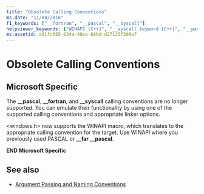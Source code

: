 ```yaml
---
title: "Obsolete Calling Conventions"
ms.date: "11/04/2016"
f1_keywords: ["__fortran", "__pascal", "__syscall"]
helpviewer_keywords: ["WINAPI [C++]", "__syscall keyword [C++]", "__pascal keyword [C++]", "__fortran keyword [C++]", "calling conventions, obsolete"]
ms.assetid: a91fc665-034a-48ce-b6bd-d27125f308a7
---
```

# Obsolete Calling Conventions

## Microsoft Specific

The **__pascal**, **__fortran**, and **__syscall** calling conventions are no longer supported. You can emulate their functionality by using one of the supported calling conventions and appropriate linker options.

\<windows.h> now supports the WINAPI macro, which translates to the appropriate calling convention for the target. Use WINAPI where you previously used PASCAL or **__far \__pascal**.

**END Microsoft Specific**

## See also

- [Argument Passing and Naming Conventions](../cpp/argument-passing-and-naming-conventions.md)

